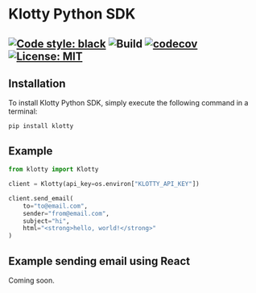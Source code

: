 # Klotty Python SDK

[![Code style: black](https://img.shields.io/badge/code%20style-black-000000.svg)](https://github.com/psf/black)
![Build](https://github.com/drish/klotty-py/actions/workflows/test.yaml/badge.svg)
[![codecov](https://codecov.io/gh/drish/klotty-py/branch/main/graph/badge.svg?token=GGD39PPFM0)](https://codecov.io/gh/drish/klotty-py)
[![License: MIT](https://img.shields.io/badge/License-MIT-blue.svg)](https://opensource.org/licenses/MIT)
---

## Installation

To install Klotty Python SDK, simply execute the following command in a terminal:

```
pip install klotty
```

## Example

```py
from klotty import Klotty

client = Klotty(api_key=os.environ["KLOTTY_API_KEY"])

client.send_email(
    to="to@email.com",
    sender="from@email.com",
    subject="hi",
    html="<strong>hello, world!</strong>"
)
```

## Example sending email using React

Coming soon.